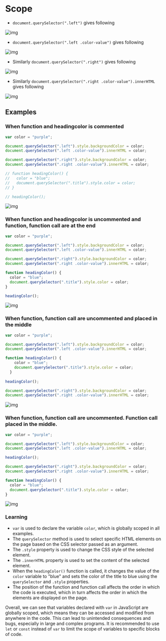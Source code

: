 # Scope

- `document.querySelector(".left")` gives following

![img](.images/image-2023-05-06-09-37-52.png)

- `document.querySelector(".left .color-value")` gives following

![img](.images/image-2023-05-06-09-41-51.png)

- Similarly `document.querySelector(".right")` gives following

![img](.images/image-2023-05-06-09-42-25.png)

- Similarly `document.querySelector(".right .color-value").innerHTML` gives following

![img](.images/image-2023-05-06-09-43-22.png)

## Examples

### When function and headingcolor is commented

```javascript
var color = "purple";

document.querySelector(".left").style.backgroundColor = color;
document.querySelector(".left .color-value").innerHTML = color;

document.querySelector(".right").style.backgroundColor = color;
document.querySelector(".right .color-value").innerHTML = color;

// function headingColor() {
//   color = "blue";
//   document.querySelector(".title").style.color = color;
// }

// headingColor();
```

![img](.images/when-fun-commented.png)

### When function and headingcolor is uncommented and function, function call are at the end

```javascript
var color = "purple";

document.querySelector(".left").style.backgroundColor = color;
document.querySelector(".left .color-value").innerHTML = color;

document.querySelector(".right").style.backgroundColor = color;
document.querySelector(".right .color-value").innerHTML = color;

function headingColor() {
  color = "blue";
  document.querySelector(".title").style.color = color;
}

headingColor();

```

![img](.images/uncommented-and-placed-at-bottom.png)

### When function, function call are uncommented and placed in the middle

```javascript
var color = "purple";

document.querySelector(".left").style.backgroundColor = color;
document.querySelector(".left .color-value").innerHTML = color;

function headingColor() {
    color = "blue";
    document.querySelector(".title").style.color = color;
  }
  
headingColor();

document.querySelector(".right").style.backgroundColor = color;
document.querySelector(".right .color-value").innerHTML = color;
```

![img](.images/when-uncommented-and-placed-in-middle.png)

### When function, function call are uncommented. Function call placed in the middle.

```javascript
var color = "purple";

document.querySelector(".left").style.backgroundColor = color;
document.querySelector(".left .color-value").innerHTML = color;

headingColor();

document.querySelector(".right").style.backgroundColor = color;
document.querySelector(".right .color-value").innerHTML = color;

function headingColor() {
  color = "blue";
  document.querySelector(".title").style.color = color;
}
```

![img](.images/image-2023-05-06-09-51-32.png)

### Learning

- `var` is used to declare the variable `color`, which is globally scoped in all examples.
- The `querySelector` method is used to select specific HTML elements on the page based on the CSS selector passed as an argument.
- The `.style` property is used to change the CSS style of the selected element.
- The `.innerHTML` property is used to set the content of the selected element.
- When the `headingColor()` function is called, it changes the value of the `color` variable to "blue" and sets the color of the title to blue using the `querySelector` and `.style` properties.
- The position of the function and function call affects the order in which the code is executed, which in turn affects the order in which the elements are displayed on the page.

Overall, we can see that variables declared with `var` in JavaScript are globally scoped, which means they can be accessed and modified from anywhere in the code. This can lead to unintended consequences and bugs, especially in large and complex programs. It is recommended to use `let` or `const` instead of `var` to limit the scope of variables to specific blocks of code.